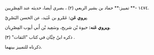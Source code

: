١٤٧٤ -** تمييز:** حماد بن بشير الربعي (٢) ، بصري أيضا، حديثه عند المِصْرِيين.

**يروي عَن:** عَمْرو بن عُبَيد، عن الحسن البَصْرِيّ.

**ويروي عَنه:** حيوة بْن شريح، وسَعِيد بْن أَبي أيوب المِصْرِيان.

ذكره ابنُ حِبَّان في كتاب "الثقات" (٣) .

ذكرناه للتمييز بينهما.